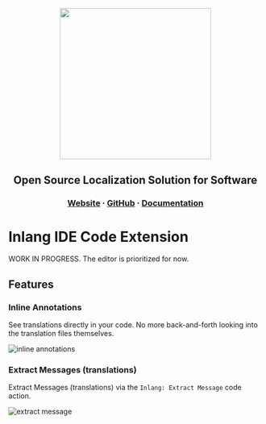 <div>
    <p align="center">
        <img width="300" src="https://raw.githubusercontent.com/inlang/inlang/main/apps/vs-code-extension/assets/readme-logo.png"/>
    </p>
    <h2 align="center">
        Open Source Localization Solution for Software
    </h2>
    <h3 align="center">
        <a href="https://inlang.dev" target="_blank">Website</a> · <a href="https://github.com/inlang/inlang" target="_blank">GitHub</a> · <a href="https://inlang.dev/docs/intro" target="_blank">Documentation</a> 
    </h3>
</div>

# Inlang IDE Code Extension

WORK IN PROGRESS. The editor is prioritized for now.

## Features

### Inline Annotations

See translations directly in your code. No more back-and-forth looking into the translation files themselves.

![inline annotations](https://raw.githubusercontent.com/inlang/inlang/main/apps/vs-code-extension/assets/inline-annotation.png)

### Extract Messages (translations)

Extract Messages (translations) via the `Inlang: Extract Message` code action.

![extract message](https://raw.githubusercontent.com/inlang/inlang/main/apps/vs-code-extension/assets/extract-pattern.gif)

